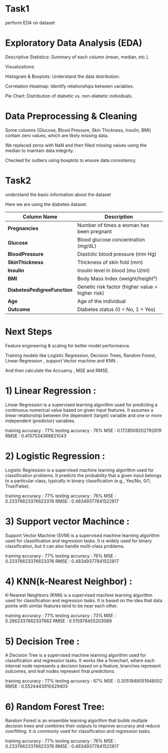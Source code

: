 # Task1
perform EDA on dataset
# Exploratory Data Analysis (EDA)

Descriptive Statistics: Summary of each column (mean, median, etc.).

Visualizations:

Histogram & Boxplots: Understand the data distribution.

Correlation Heatmap: Identify relationships between variables.

Pie Chart: Distribution of diabetic vs. non-diabetic individuals.
# Data Preprocessing & Cleaning

Some columns (Glucose, Blood Pressure, Skin Thickness, Insulin, BMI) contain zero values, which are likely missing data.

We replaced zeros with NaN and then filled missing values using the median to maintain data integrity.

Checked for outliers using boxplots to ensure data consistency.
# Task2 
understand the basic information about the dataset


Here we are using the diabetes dataset.

| Column Name                 | Description                                              |
|-----------------------------|----------------------------------------------------------|
| **Pregnancies**             | Number of times a woman has been pregnant               |
| **Glucose**                 | Blood glucose concentration (mg/dL)                     |
| **BloodPressure**           | Diastolic blood pressure (mm Hg)                        |
| **SkinThickness**           | Thickness of skin fold (mm)                             |
| **Insulin**                 | Insulin level in blood (mu U/ml)                        |
| **BMI**                     | Body Mass Index (weight/height²)                        |
| **DiabetesPedigreeFunction**| Genetic risk factor (higher value = higher risk)       |
| **Age**                     | Age of the individual                                  |
| **Outcome**                 | Diabetes status (0 = No, 1 = Yes)                      |



# Next Steps

Feature engineering & scaling for better model performance.

Training models like Logistic Regression, Decision Trees, Random Forest, Linear Regression , support Vector machine and KNN .

And then calculate the Accuarcy , MSE and RMSE.



# 1)  Linear Regression :
   Linear Regression is a supervised learning algorithm used for predicting a continuous numerical value based on given input features. It assumes a linear relationship 
   between the dependent (target) variable and one or more independent (predictor) variables.

   training accuracy : 77%
   testing accuracy : 76%
   MSE : 0.1728509202792819
   RMSE : 0.4157534368821043

# 2)  Logistic Regression :
   Logistic Regression is a supervised machine learning algorithm used for classification problems. It predicts the probability 
   that a given input belongs to a particular class, typically in binary classification (e.g., Yes/No, 0/1, True/False).

   training accuracy : 77%
   testing accuracy : 76%
    MSE : 0.23376623376623376
   RMSE : 0.48349377841522817
   
# 3)  Support vector Machince :
   Support Vector Machine (SVM) is a supervised machine learning algorithm used for classification and regression tasks. It is 
   widely used for binary classification, but it can also handle multi-class problems.

   training accuracy : 77%
   testing accuracy : 76%
    MSE : 0.23376623376623376
   RMSE : 0.48349377841522817

# 4)  KNN(k-Nearest Neighbor) :
   K-Nearest Neighbors (KNN) is a supervised machine learning algorithm used for classification and regression tasks. It is based on the idea that data points with similar 
   features tend to be near each other.

   training accuracy : 77%
   testing accuracy : 73%
    MSE :  0.2662337662337662
   RMSE : 0.515978455203089

 # 5) Decision Tree :
   A Decision Tree is a supervised machine learning algorithm used for classification and regression tasks. It works like a flowchart, where each internal node represents a 
   decision based on a feature, branches represent outcomes, and leaf nodes represent final predictions.

   training accuracy : 77%
   testing accuracy : 67%
    MSE :  0.3051948051948052
   RMSE : 0.5524443910429403

# 6) Random Forest Tree:
   Random Forest is an ensemble learning algorithm that builds multiple decision trees and combines their outputs to improve accuracy and reduce overfitting. It is commonly 
   used for classification and regression tasks.

   training accuracy : 77%
   testing accuracy : 76%
    MSE : 0.23376623376623376
   RMSE :  0.48349377841522817






